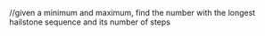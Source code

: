 //given a minimum and maximum, find the number with the longest hailstone sequence and its number of steps
